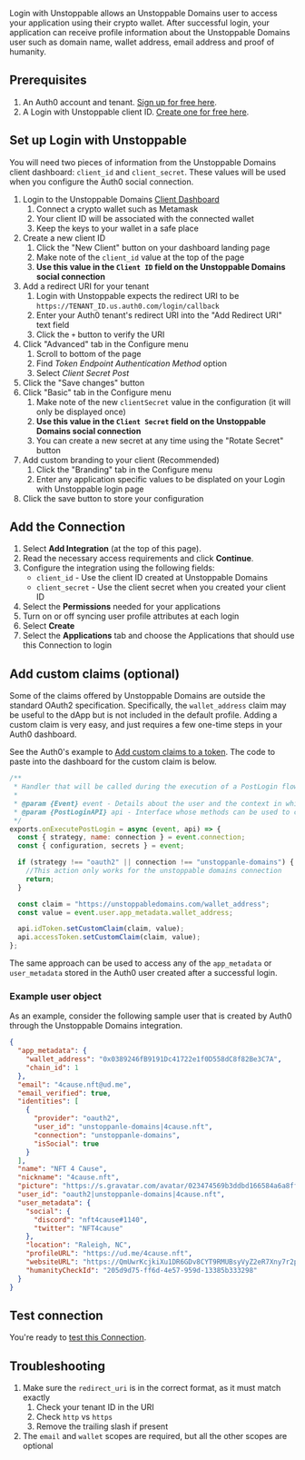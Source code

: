 Login with Unstoppable allows an Unstoppable Domains user to access your application using their crypto wallet. After successful login, your application can receive profile information about the Unstoppable Domains user such as domain name, wallet address, email address and proof of humanity.

## Prerequisites

1. An Auth0 account and tenant. [Sign up for free here](https://auth0.com/signup).
2. A Login with Unstoppable client ID. [Create one for free here](https://dashboard.auth.unstoppabledomains.com/).

## Set up Login with Unstoppable

You will need two pieces of information from the Unstoppable Domains client dashboard: `client_id` and `client_secret`. These values will be used when you configure the Auth0 social connection.

1. Login to the Unstoppable Domains [Client Dashboard](https://dashboard.auth.unstoppabledomains.com/)
   1. Connect a crypto wallet such as Metamask
   1. Your client ID will be associated with the connected wallet
   1. Keep the keys to your wallet in a safe place
1. Create a new client ID
   1. Click the "New Client" button on your dashboard landing page
   1. Make note of the `client_id` value at the top of the page
   1. **Use this value in the `Client ID` field on the Unstoppable Domains social connection**
1. Add a redirect URI for your tenant
   1. Login with Unstoppable expects the redirect URI to be `https://TENANT_ID.us.auth0.com/login/callback`
   1. Enter your Auth0 tenant's redirect URI into the "Add Redirect URI" text field
   1. Click the `+` button to verify the URI
1. Click "Advanced" tab in the Configure menu
   1. Scroll to bottom of the page
   1. Find *Token Endpoint Authentication Method* option
   1. Select *Client Secret Post*
1. Click the "Save changes" button
1. Click "Basic" tab in the Configure menu
   1. Make note of the new `clientSecret` value in the configuration (it will only be displayed once)
   1. **Use this value in the `Client Secret` field on the Unstoppable Domains social connection**
   1. You can create a new secret at any time using the "Rotate Secret" button
1. Add custom branding to your client (Recommended)
   1. Click the "Branding" tab in the Configure menu
   1. Enter any application specific values to be displated on your Login with Unstoppable login page
1. Click the save button to store your configuration

## Add the Connection

1. Select **Add Integration** (at the top of this page).
1. Read the necessary access requirements and click **Continue**.
1. Configure the integration using the following fields:
   * `client_id` - Use the client ID created at Unstoppable Domains
   * `client_secret` - Use the client secret when you created your client ID
1. Select the **Permissions** needed for your applications
1. Turn on or off syncing user profile attributes at each login
1. Select **Create**
1. Select the **Applications** tab and choose the Applications that should use this Connection to login

## Add custom claims (optional)

Some of the claims offered by Unstoppable Domains are outside the standard OAuth2 specification. Specifically, the `wallet_address` claim may be useful to
the dApp but is not included in the default profile. Adding a custom claim is very easy, and just requires a few one-time steps in your Auth0 dashboard.

See the Auth0's example to [Add custom claims to a token](https://auth0.com/docs/get-started/apis/scopes/sample-use-cases-scopes-and-claims#add-custom-claims-to-a-token). The
code to paste into the dashboard for the custom claim is below.

```js
/**
 * Handler that will be called during the execution of a PostLogin flow.
 *
 * @param {Event} event - Details about the user and the context in which they are logging in.
 * @param {PostLoginAPI} api - Interface whose methods can be used to change the behavior of the login.
 */
exports.onExecutePostLogin = async (event, api) => {
  const { strategy, name: connection } = event.connection;
  const { configuration, secrets } = event;

  if (strategy !== "oauth2" || connection !== "unstoppanle-domains") {
    //This action only works for the unstoppable domains connection
    return;
  }

  const claim = "https://unstoppabledomains.com/wallet_address";
  const value = event.user.app_metadata.wallet_address;

  api.idToken.setCustomClaim(claim, value);
  api.accessToken.setCustomClaim(claim, value);
};
```

The same approach can be used to access any of the `app_metadata` or `user_metadata` stored
in the Auth0 user created after a successful login.

### Example user object

As an example, consider the following sample user that is created by Auth0 through the Unstoppable Domains integration.

```json
{
  "app_metadata": {
    "wallet_address": "0x0389246fB9191Dc41722e1f0D558dC8f82Be3C7A",
    "chain_id": 1
  },
  "email": "4cause.nft@ud.me",
  "email_verified": true,
  "identities": [
    {
      "provider": "oauth2",
      "user_id": "unstoppanle-domains|4cause.nft",
      "connection": "unstoppanle-domains",
      "isSocial": true
    }
  ],
  "name": "NFT 4 Cause",
  "nickname": "4cause.nft",
  "picture": "https://s.gravatar.com/avatar/023474569b3ddbd166584a6a8ff68e1e?s=480&r=pg&d=https%3A%2F%2Fcdn.auth0.com%2Favatars%2Fn4.png",
  "user_id": "oauth2|unstoppanle-domains|4cause.nft",
  "user_metadata": {
    "social": {
      "discord": "nft4cause#1140",
      "twitter": "NFT4cause"
    },
    "location": "Raleigh, NC",
    "profileURL": "https://ud.me/4cause.nft",
    "websiteURL": "https://QmUwrKcjkiXu1DR6GDv8CYT9RMUBsyVyZ2eR7Xny7r2p47.ipfs.dweb.link",
    "humanityCheckId": "205d9d75-ff6d-4e57-959d-13385b333298"
  }
}
```

## Test connection

You're ready to [test this Connection](https://auth0.com/docs/authenticate/identity-providers/test-connections).

## Troubleshooting

1. Make sure the `redirect_uri` is in the correct format, as it must match exactly
   1. Check your tenant ID in the URI
   1. Check `http` vs `https`
   1. Remove the trailing slash if present
1. The `email` and `wallet` scopes are required, but all the other scopes are optional
